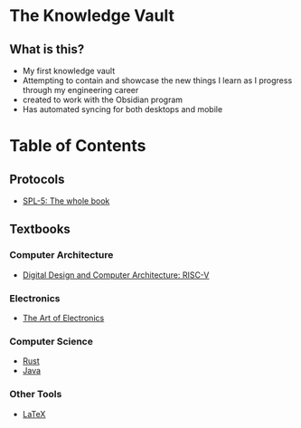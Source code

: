 # The Knowledge Vault

## What is this?

- My first knowledge vault
 - Attempting to contain and showcase the new things I learn as I progress through my engineering career
- created to work with the Obsidian program
- Has automated syncing for both desktops and mobile

# Table of Contents

## Protocols

- [SPL-5: The whole book](communications/spl5/spl5_abstract.md)

## Textbooks

### Computer Architecture

- [Digital Design and Computer Architecture: RISC-V](computer_architecture/books/ddca_risc-v/ddca_risc-v_abstract.md)

### Electronics

- [The Art of Electronics](electronics/art_of_electronics/art_of_electronics_index.md)

### Computer Science

- [Rust](programming/rust/rust_abstract.md)
- [Java](programming/java/java_abstract.md)

### Other Tools

- [LaTeX](learn_latex/latex_index.md)
